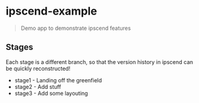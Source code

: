 ipscend-example
===============

> Demo app to demonstrate ipscend features

## Stages

Each stage is a different branch, so that the version history in ipscend can be quickly reconstructed! 

- stage1 - Landing off the greenfield
- stage2 - Add stuff
- stage3 - Add some layouting

